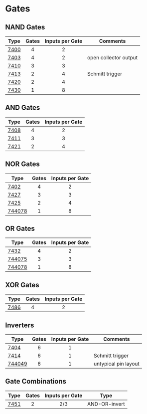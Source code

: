 # Gates

## NAND Gates

| Type                | Gates | Inputs per Gate | Comments              |
| ------------------- |:-----:|:---------------:| --------------------- |
| [7400](7400.md)     | 4     | 2               |                       |
| [7403](7403.md)     | 4     | 2               | open collector output |
| [7410](7410.md)     | 3     | 3               |                       |
| [7413](7413.md)     | 2     | 4               | Schmitt trigger       |
| [7420](7420.md)     | 2     | 4               |                       |
| [7430](7430.md)     | 1     | 8               |                       |

## AND Gates

| Type                | Gates | Inputs per Gate |
| ------------------- |:-----:|:---------------:|
| [7408](7408.md)     | 4     | 2               |
| [7411](7411.md)     | 3     | 3               |
| [7421](7421.md)     | 2     | 4               |

## NOR Gates

| Type                | Gates | Inputs per Gate |
| ------------------- |:-----:|:---------------:|
| [7402](7402.md)     | 4     | 2               |
| [7427](7427.md)     | 3     | 3               |
| [7425](7425.md)     | 2     | 4               |
| [744078](744078.md) | 1     | 8               |

## OR Gates

| Type                | Gates | Inputs per Gate |
| ------------------- |:-----:|:---------------:|
| [7432](7432.md)     | 4     | 2               |
| [744075](744075.md) | 3     | 3               |
| [744078](744078.md) | 1     | 8               |

## XOR Gates

| Type                | Gates | Inputs per Gate |
| ------------------- |:-----:|:---------------:|
| [7486](7486.md)     | 4     | 2               |

## Inverters

| Type                | Gates | Inputs per Gate | Comments             |
| ------------------- |:-----:|:---------------:| -------------------- |
| [7404](7404.md)     | 6     | 1               |                      |
| [7414](7414.md)     | 6     | 1               | Schmitt trigger      |
| [744049](744049.md) | 6     | 1               | untypical pin layout |

## Gate Combinations

| Type                | Gates | Inputs per Gate | Type          |
| ------------------- |:-----:|:---------------:| ------------- |
| [7451](7451.md)     | 2     | 2/3             | AND-OR-invert |
